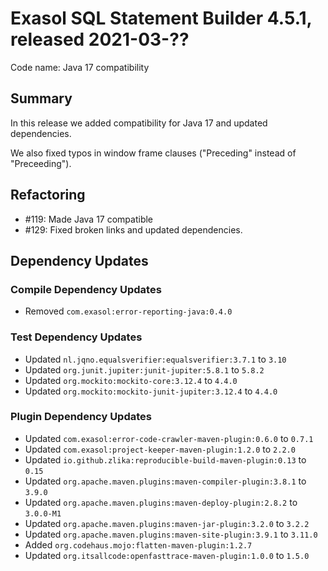 # Exasol SQL Statement Builder 4.5.1, released 2021-03-??

Code name: Java 17 compatibility

## Summary

In this release we added compatibility for Java 17 and updated dependencies.

We also fixed typos in window frame clauses ("Preceding" instead of "Preceeding").

## Refactoring

* #119: Made Java 17 compatible
* #129: Fixed broken links and updated dependencies.

## Dependency Updates

### Compile Dependency Updates

* Removed `com.exasol:error-reporting-java:0.4.0`

### Test Dependency Updates

* Updated `nl.jqno.equalsverifier:equalsverifier:3.7.1` to `3.10`
* Updated `org.junit.jupiter:junit-jupiter:5.8.1` to `5.8.2`
* Updated `org.mockito:mockito-core:3.12.4` to `4.4.0`
* Updated `org.mockito:mockito-junit-jupiter:3.12.4` to `4.4.0`

### Plugin Dependency Updates

* Updated `com.exasol:error-code-crawler-maven-plugin:0.6.0` to `0.7.1`
* Updated `com.exasol:project-keeper-maven-plugin:1.2.0` to `2.2.0`
* Updated `io.github.zlika:reproducible-build-maven-plugin:0.13` to `0.15`
* Updated `org.apache.maven.plugins:maven-compiler-plugin:3.8.1` to `3.9.0`
* Updated `org.apache.maven.plugins:maven-deploy-plugin:2.8.2` to `3.0.0-M1`
* Updated `org.apache.maven.plugins:maven-jar-plugin:3.2.0` to `3.2.2`
* Updated `org.apache.maven.plugins:maven-site-plugin:3.9.1` to `3.11.0`
* Added `org.codehaus.mojo:flatten-maven-plugin:1.2.7`
* Updated `org.itsallcode:openfasttrace-maven-plugin:1.0.0` to `1.5.0`